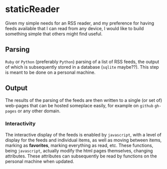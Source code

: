 # staticReader


Given my simple needs for an RSS reader, and my preference for having feeds available that I can read from any device, I would like to build something simple that others might find useful.

## Parsing

`Ruby` or `Python` (preferably `Python`) parsing of a list of RSS feeds, the output of which is subsequently stored in a database (`sqlite` maybe??). This step is meant to be done on a personal machine.

## Output

The results of the parsing of the feeds are then written to a single (or set of) web-pages that can be hosted someplace easily, for example on `github` `gh-pages` or any other domain.

### Interactivity

The interactive display of the feeds is enabled by `javascript`, with a level of display for the feeds and individual items, as well as moving between items, marking as **favorites**, marking everything as read, etc. These functions, being `javascript`, actually modify the html pages themselves, changing attributes. These attributes can subsequently be read by functions on the personal machine when updated.


